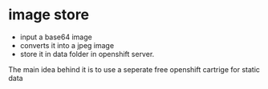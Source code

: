 # image store


- input  a base64 image
- converts it into a jpeg image
- store it in data folder in openshift server.

The main idea behind it is to use a seperate free openshift cartrige for static data
